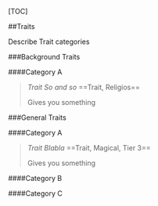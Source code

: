 [TOC]

##Traits

Describe Trait categories

###Background Traits

####Category A

> *Trait So and so*
> ==Trait, Religios==
>
> Gives you something

###General Traits

####Category A

> *Trait Blabla*
> ==Trait, Magical, Tier 3==
>
> Gives you something

####Category B

####Category C

